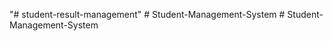 "# student-result-management" 
#   S t u d e n t - M a n a g e m e n t - S y s t e m  
 #   S t u d e n t - M a n a g e m e n t - S y s t e m  
 